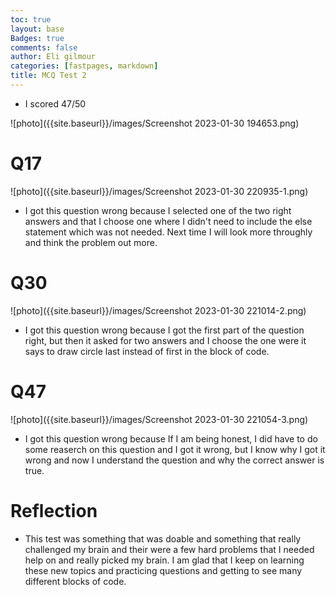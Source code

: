 ```yaml
---
toc: true
layout: base
Badges: true
comments: false
author: Eli gilmour
categories: [fastpages, markdown]
title: MCQ Test 2
---
```


- I scored 47/50

![photo]({{site.baseurl}}/images/Screenshot 2023-01-30 194653.png)

# Q17
![photo]({{site.baseurl}}/images/Screenshot 2023-01-30 220935-1.png)

- I got this question wrong because I selected one of the two right answers and that I choose one where I didn't need to include the else statement which was not needed. Next time I will look more throughly and think the problem out more.

# Q30
![photo]({{site.baseurl}}/images/Screenshot 2023-01-30 221014-2.png)

- I got this question wrong because I got the first part of the question right, but then it asked for two answers and I choose the one were it says to draw circle last instead of first in the block of code.

# Q47
![photo]({{site.baseurl}}/images/Screenshot 2023-01-30 221054-3.png)

- I got this question wrong because If I am being honest, I did have to do some reaserch on this question and I got it wrong, but I know why I got it wrong and now I understand the question and why the correct answer is true.

# Reflection

- This test was something that was doable and something that really challenged my brain and their were a few hard problems that I needed help on and really picked my brain. I am glad that I keep on learning these new topics and practicing questions and getting to see many different blocks of code.